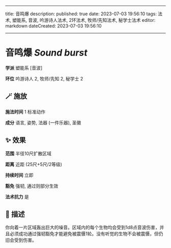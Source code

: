 
---
title: 音鸣爆
description: 
published: true
date: 2023-07-03 19:56:10
tags: 法术, 塑能系, 音波, 吟游诗人法术, 2环法术, 牧师/先知法术, 秘学士法术
editor: markdown
dateCreated: 2023-07-03 19:56:10

---

# **音鸣爆** *Sound burst*

**学派** 塑能系 \[音波\] 

**环位** 吟游诗人 2, 牧师/先知 2, 秘学士 2

## 🪄 施放

**施法时间** 1 标准动作

**成分** 语言, 姿势, 法器 (一件乐器), 圣徽

## ✨ 效果  

**范围** 半径10尺扩散区域

**距离** 近距 (25尺+5尺/2等级)  

**持续时间** 立即 

**豁免** 强韧, 通过则部分生效

**法术抗力** 是

## 📖 描述

你向着一片区域轰出巨大的噪音。区域内的每个生物均会受到1d8点音波伤害，并且必须成功通过强韧豁免才能避免被震慑1轮。没有听觉的生物不会被震慑，但仍旧会受到伤害。
    